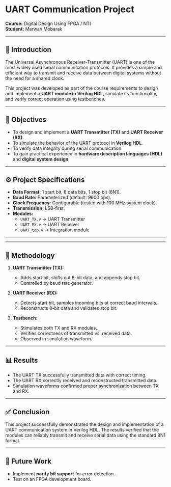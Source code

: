 # UART Communication Project  


**Course:** Digital Design Using FPGA / NTI  
**Student:** Marwan Mobarak   

---

## 📌 Introduction  
The Universal Asynchronous Receiver-Transmitter (UART) is one of the most widely used serial communication protocols. It provides a simple and efficient way to transmit and receive data between digital systems without the need for a shared clock.  

This project was developed as part of the course requirements to design and implement a **UART module in Verilog HDL**, simulate its functionality, and verify correct operation using testbenches.  

---

## 🎯 Objectives  
- To design and implement a **UART Transmitter (TX)** and **UART Receiver (RX)**.  
- To simulate the behavior of the UART protocol in **Verilog HDL**.  
- To verify data integrity during serial communication.  
- To gain practical experience in **hardware description languages (HDL)** and **digital system design**.  

---

## ⚙️ Project Specifications  
- **Data Format:** 1 start bit, 8 data bits, 1 stop bit (8N1).  
- **Baud Rate:** Parameterized (default: 9600 bps).  
- **Clock Frequency:** Configurable (tested with 100 MHz system clock).  
- **Transmission:** LSB-first.  
- **Modules:**  
  - `UART_TX.v` → UART Transmitter  
  - `UART_RX.v` → UART Receiver  
  - `UART_top.v` → Integration module  

---


---

## 🧪 Methodology  
1. **UART Transmitter (TX):**  
   - Adds start bit, shifts out 8-bit data, and appends stop bit.  
   - Controlled by baud rate generator.  

2. **UART Receiver (RX):**  
   - Detects start bit, samples incoming bits at correct baud intervals.  
   - Reconstructs 8-bit data and validates stop bit.  

3. **Testbench:**  
   - Stimulates both TX and RX modules.  
   - Verifies correctness of transmitted vs. received data.  
   - Observed in simulation waveform.  

---

## 📊 Results  
- The UART TX successfully transmitted data with correct timing.  
- The UART RX correctly received and reconstructed transmitted data.  
- Simulation waveforms confirmed proper synchronization between TX and RX.  


---

## ✅ Conclusion  
This project successfully demonstrated the design and implementation of a UART communication system in Verilog HDL. The results verified that the modules can reliably transmit and receive serial data using the standard 8N1 format.  

---

## 🚀 Future Work  
- Implement **parity bit support** for error detection.  .  
- Test on an FPGA development board.  

